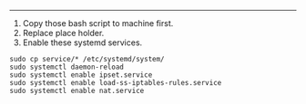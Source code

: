---

1. Copy those bash script to machine first. 
1. Replace place holder.
1. Enable these systemd services.


```
sudo cp service/* /etc/systemd/system/
sudo systemctl daemon-reload
sudo systemctl enable ipset.service 
sudo systemctl enable load-ss-iptables-rules.service 
sudo systemctl enable nat.service 
```
